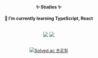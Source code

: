 <div align=center>
   <h4>✨ Studies ✨</h4>
   <h4>🌱 I’m currently learning TypeScript, React</h4>
</div>
<div align="center">
   <br>
   <img src="https://img.shields.io/badge/Spring-6DB33F?style=flat&logo=spring&logoColor=white" />
   <img src="https://img.shields.io/badge/React-0067A3?style=flat&logo=react&logoColor=white" />
</div>
<br>

<div align=center>

[![Solved.ac 프로필](http://mazassumnida.wtf/api/mini/generate_badge?boj=duddn2012)](https://solved.ac/duddn2012)

</div>

